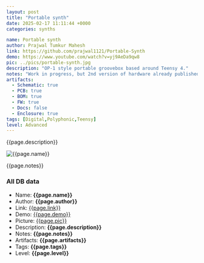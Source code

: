 ```yaml
---
layout: post
title: "Portable synth"
date: 2025-02-17 11:11:44 +0000
categories: synths

name: Portable synth
author: Prajwal Tumkur Mahesh
link: https://github.com/prajwal1121/Portable-Synth
demo: https://www.youtube.com/watch?v=yj9AeDa9qw8
pic: ../pics/portable-synth.jpg
description: "OP-1 style portable groovebox based around Teensy 4."
notes: "Work in progress, but 2nd version of hardware already published. "
artifacts:
  - Schematic: true
  - PCB: true
  - BOM: true
  - FW: true
  - Docs: false
  - Enclosure: true
tags: [Digital,Polyphonic,Teensy]
level: Advanced
---
```


{{page.description}}

![{{page.name}}]({{page.pic}})

{{page.notes}}

### All DB data
- Name: **{{page.name}}**
- Author: **{{page.author}}**
- Link: [{{page.link}}]({{page.link}})
- Demo: [{{page.demo}}]({{page.demo}})
- Picture: [{{page.pic}}]({{page.pic}})
- Description: **{{page.description}}**
- Notes: **{{page.notes}}**
- Artifacts: **{{page.artifacts}}**
- Tags: **{{page.tags}}**
- Level: **{{page.level}}**
